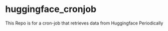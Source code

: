 # huggingface_cronjob
This Repo is for a cron-job that retrieves data from Huggingface Periodically
